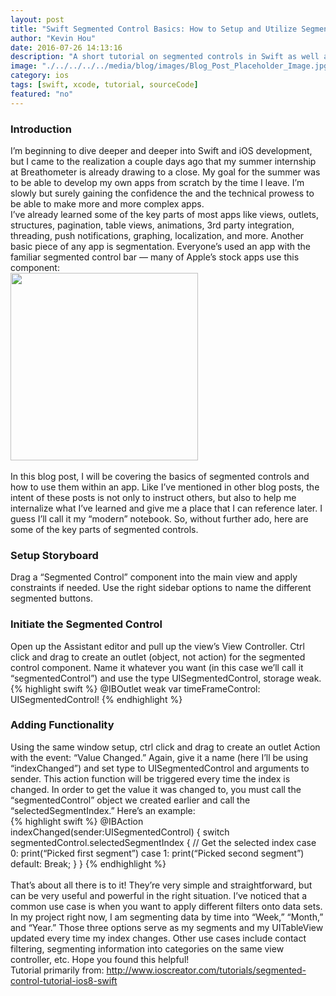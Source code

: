 ```yaml
---
layout: post
title: "Swift Segmented Control Basics: How to Setup and Utilize Segmented Controls"
author: "Kevin Hou"
date: 2016-07-26 14:13:16
description: "A short tutorial on segmented controls in Swift as well as a brief explanation on why I write these blog posts."
image: "./../../../../media/blog/images/Blog_Post_Placeholder_Image.jpg"
category: ios
tags: [swift, xcode, tutorial, sourceCode]
featured: "no"
---
```

<h3 class="post-subheader">Introduction</h3>
I’m beginning to dive deeper and deeper into Swift and iOS development, but I came to the realization a couple days ago that my summer internship at Breathometer is already drawing to a close. My goal for the summer was to be able to develop my own apps from scratch by the time I leave. I’m slowly but surely gaining the confidence the and the technical prowess to be able to make more and more complex apps.
<br class="post-line-break">
I’ve already learned some of the key parts of most apps like views, outlets, structures, pagination, table views, animations, 3rd party integration, threading, push notifications, graphing, localization, and more. Another basic piece of any app is segmentation. Everyone’s used an app with the familiar segmented control bar — many of Apple’s stock apps use this component:
<br class="post-line-break"><img src="http://kintek.com.au/assets/UISegmentedControl_Button_iOS7.jpg" width="300px">
<br class="post-line-break">
<br class="post-line-break">
In this blog post, I will be covering the basics of segmented controls and how to use them within an app. Like I’ve mentioned in other blog posts, the intent of these posts is not only to instruct others, but also to help me internalize what I’ve learned and give me a place that I can reference later. I guess I’ll call it my “modern” notebook. So, without further ado, here are some of the key parts of segmented controls.
<br class="post-line-break">
<h3 class="post-subheader">Setup Storyboard</h3>
Drag a “Segmented Control” component into the main view and apply constraints if needed. Use the right sidebar options to name the different segmented buttons.
<br class="post-line-break">
<h3 class="post-subheader">Initiate the Segmented Control</h3>
Open up the Assistant editor and pull up the view’s View Controller. Ctrl click and drag to create an outlet (object, not action) for the segmented control component. Name it whatever you want (in this case we’ll call it “segmentedControl”) and use the type UISegmentedControl, storage weak.
{% highlight swift %}
@IBOutlet weak var timeFrameControl: UISegmentedControl!
{% endhighlight %}
<br class="post-line-break">
<h3 class="post-subheader">Adding Functionality</h3>
Using the same window setup, ctrl click and drag to create an outlet Action with the event: “Value Changed.” Again, give it a name (here I’ll be using “indexChanged”) and set type to UISegmentedControl and arguments to sender. This action function will be triggered every time the index is changed. In order to get the value it was changed to, you must call the “segmentedControl” object we created earlier and call the “selectedSegmentIndex.” Here’s an example:<br class="post-line-break">
{% highlight swift %}
@IBAction indexChanged(sender:UISegmentedControl) {
    switch segmentedControl.selectedSegmentIndex { // Get the selected index
        case 0:
            print(“Picked first segment”)
        case 1:
            print(“Picked second segment”)
        default:
            Break;
    }
}
{% endhighlight %}
<br class="post-line-break">
<br class="post-line-break">
That’s about all there is to it! They’re very simple and straightforward, but can be very useful and powerful in the right situation. I’ve noticed that a common use case is when you want to apply different filters onto data sets. In my project right now, I am segmenting data by time into “Week,” “Month,” and “Year.” Those three options serve as my segments and my UITableView updated every time my index changes. Other use cases include contact filtering, segmenting information into categories on the same view controller, etc. Hope you found this helpful!
<br class="post-line-break">
Tutorial primarily from: <a href="http://www.ioscreator.com/tutorials/segmented-control-tutorial-ios8-swift" target="_blank">http://www.ioscreator.com/tutorials/segmented-control-tutorial-ios8-swift</a>
